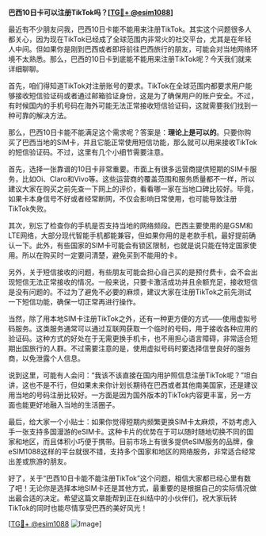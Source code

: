 **巴西10日卡可以注册TikTok吗？[[TG💪+ @esim1088](https://t.me/s/esim1088)]**

最近有不少朋友问我，巴西10日卡能不能用来注册TikTok。其实这个问题很多人都关心，因为现在TikTok已经成了全球范围内非常火的社交平台，尤其是在年轻人中间。但如果你是刚到巴西或者即将前往巴西旅行的朋友，可能会对当地网络环境不太熟悉。那么，巴西的10日卡到底能不能用来注册TikTok呢？今天我们就来详细聊聊。

首先，咱们得知道TikTok对注册账号的要求。TikTok在全球范围内都要求用户能够接收短信验证码或者通过邮箱验证身份，这是为了确保用户的账户安全。不过，有时候国内的手机号码在海外可能无法正常接收短信验证码，这就需要我们找到一种可靠的解决方法。

那么，巴西10日卡能不能满足这个需求呢？答案是：**理论上是可以的**。只要你购买了巴西当地的SIM卡，并且它能正常使用短信功能，那么就可以用来接收TikTok的短信验证码。不过，这里有几个小细节需要注意。

首先，选择一张靠谱的10日卡非常重要。市面上有很多运营商提供短期的SIM卡服务，比如Oi、Claro和Vivo等。这些运营商的覆盖范围和服务质量都不一样，所以建议大家在购买之前先查一下网上的评价，看看哪一家在当地口碑比较好。毕竟，如果卡本身信号不好或者经常断网，不仅会影响日常使用，也可能导致注册TikTok失败。

其次，别忘了检查你的手机是否支持当地的网络频段。巴西主要使用的是GSM和LTE网络，大部分现代智能手机都能兼容，但如果你用的是老款手机，最好提前确认一下。此外，有些国家的SIM卡可能会有锁区限制，也就是说只能在特定国家使用。所以在购买时一定要问清楚，避免买到不能用的卡。

另外，关于短信接收的问题，有些朋友可能会担心自己买的是预付费卡，会不会出现短信无法正常接收的情况。一般来说，只要卡激活成功并且余额充足，接收短信是没有问题的。不过为了避免不必要的麻烦，建议大家在注册TikTok之前先测试一下短信功能，确保一切正常再进行操作。

当然，除了用本地SIM卡注册TikTok之外，还有一种更方便的方式——使用虚拟号码服务。这类服务通常可以通过互联网获取一个临时的号码，用于接收各种应用的验证码。这种方式的好处在于无需更换手机卡，也不用担心语言障碍，非常适合短期出国旅行的人群。不过需要注意的是，使用虚拟号码时要选择信誉良好的服务商，以免泄露个人信息。

说到这里，可能有人会问：“我该不该直接在国内用护照信息注册TikTok呢？”坦白讲，这也不是不行，但如果未来你计划长期待在巴西或者其他南美国家，还是建议用当地的号码注册比较好。一方面是因为国外版本的TikTok内容更丰富，另一方面也能更好地融入当地的生活圈子。

最后，给大家一个小贴士：如果你觉得短期内频繁更换SIM卡太麻烦，不妨考虑入手一张支持多国漫游的eSIM卡。这种卡片的优势在于可以随时随地切换不同的国家和地区，而且体积小巧便于携带。目前市场上有很多提供eSIM服务的品牌，像eSIM1088这样的平台就很不错，支持多个国家和地区的网络服务，非常适合经常出差或旅游的朋友。

好了，关于“巴西10日卡能不能注册TikTok”这个问题，相信大家都已经心里有数了吧！无论你是选择本地SIM卡还是其他方式，最重要的是根据自己的实际情况做出最合适的决定。希望这篇文章能帮到正在纠结中的小伙伴们，祝大家玩转TikTok的同时也能尽情享受巴西的美好风光！

[[TG💪+ @esim1088](https://t.me/s/esim1088) ![Image](https://i.postimg.cc/4NQfJmqS/Snipaste-2025-05-13-00-14-12.png)]